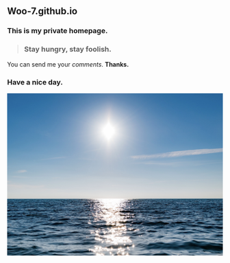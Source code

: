 ## Woo-7.github.io
### This is my private homepage.

> ### Stay hungry, stay foolish.

You can send me your _comments_. **Thanks.**

### Have a nice day.
![心如止水](peaceful.jpg "On peace of mind")
